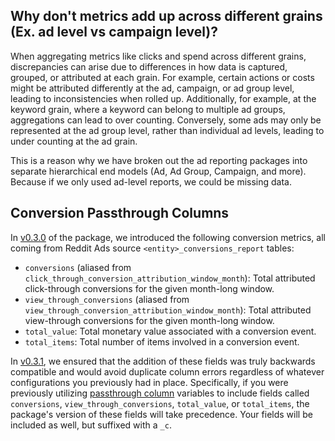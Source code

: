 ## Why don't metrics add up across different grains (Ex. ad level vs campaign level)?
When aggregating metrics like clicks and spend across different grains, discrepancies can arise due to differences in how data is captured, grouped, or attributed at each grain. For example, certain actions or costs might be attributed differently at the ad, campaign, or ad group level, leading to inconsistencies when rolled up. Additionally, for example, at the keyword grain, where a keyword can belong to multiple ad groups, aggregations can lead to over counting. Conversely, some ads may only be represented at the ad group level, rather than individual ad levels, leading to under counting at the ad grain.

This is a reason why we have broken out the ad reporting packages into separate hierarchical end models (Ad, Ad Group, Campaign, and more). Because if we only used ad-level reports, we could be missing data.

## Conversion Passthrough Columns
In [v0.3.0](https://github.com/fivetran/dbt_reddit_ads/releases/tag/v0.3.0) of the package, we introduced the following conversion metrics, all coming from Reddit Ads source `<entity>_conversions_report` tables:
- `conversions` (aliased from `click_through_conversion_attribution_window_month`): Total attributed click-through conversions for the given month-long window.
- `view_through_conversions` (aliased from `view_through_conversion_attribution_window_month`): Total attributed view-through conversions for the given month-long window.
- `total_value`: Total monetary value associated with a conversion event.
- `total_items`: Total number of items involved in a conversion event.

In [v0.3.1](https://github.com/fivetran/dbt_reddit_ads/releases/tag/v0.3.1), we ensured that the addition of these fields was truly backwards compatible and would avoid duplicate column errors regardless of whatever configurations you previously had in place. Specifically, if you were previously utilizing [passthrough column](https://github.com/fivetran/dbt_reddit_ads?tab=readme-ov-file#passing-through-additional-metrics) variables to include fields called `conversions`, `view_through_conversions`, `total_value`, or `total_items`, the package's version of these fields will take precedence. Your fields will be included as well, but suffixed with a `_c`. 